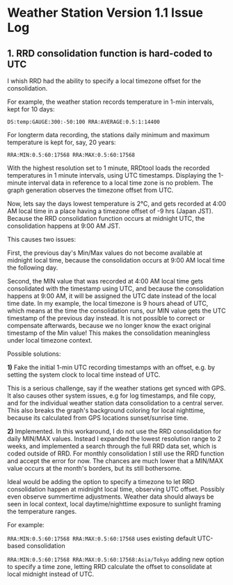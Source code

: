 # Weather Station Version 1.1 Issue Log

## 1. RRD consolidation function is hard-coded to UTC

I whish RRD had the ability to specify a local timezone offset for the consolidation. 

For example, the weather station records temperature in 1-min intervals, kept for 10 days:

`DS:temp:GAUGE:300:-50:100 RRA:AVERAGE:0.5:1:14400`

For longterm data recording, the stations daily minimum and maximum temperature is kept for, say, 20 years:

`RRA:MIN:0.5:60:17568 RRA:MAX:0.5:60:17568`

With the highest resolution set to 1 minute, RRDtool loads the recorded temperatures in 1 minute intervals, using UTC timestamps. Displaying the 1-minute interval data in reference to a local time zone is no problem. The graph generation observes the timezone offset from UTC.

Now, lets say the days lowest temperature is 2°C, and gets recorded at 4:00 AM local time in a place having a timezone offset of -9 hrs (Japan JST). Because the RRD consolidation function occurs at midnight UTC, the consolidation happens at 9:00 AM JST.

This causes two issues: 

First, the previous day's Min/Max values do not become available at midnight local time, because the consolidation occurs at 9:00 AM local time the following day.

Second, the MIN value that was recorded at 4:00 AM local time gets consolidated with the timestamp using UTC, and because the consolidation happens at 9:00 AM, it will be assigned the UTC date instead of the local time date. In my example, the local timezone is 9 hours ahead of UTC, which means at the time the consolidation runs, our MIN value gets the UTC timestamp of the previous day instead. It is not possible to correct or compensate afterwards, because we no longer know the exact original timestamp of the Min value! This makes the consolidation meaningless under local timezone context.

Possible solutions:

**1)** Fake the initial 1-min UTC recording timestamps with an offset, e.g. by setting the system clock to local time instead of UTC.

This is a serious challenge, say if the weather stations get synced with GPS. It also causes other system issues, e.g  for log timestamps, and file copy, and for the individual weather station data consolidation to a central server. This also breaks the graph's background coloring for local nighttime, because its calculated from GPS locations sunset/sunrise time.

**2)** Implemented. In this workaround, I do not use the RRD consolidation for daily MIN/MAX values. Instead I expanded the lowest resolution range to 2 weeks, and implemented a search through the full RRD data set, which is coded outside of RRD. For monthly consolidation I still use the RRD function and accept the error for now. The chances are much lower that a MIN/MAX value occurs at the month's borders, but its still bothersome.

Ideal would be adding the option to specify a timezone to let RRD consolidation happen at midnight local time, observing UTC offset. Possibly even observe summertime adjustments. Weather data should always be seen in local context, local daytime/nighttime exposure to sunlight framing the temperature ranges.

For example:

`RRA:MIN:0.5:60:17568 RRA:MAX:0.5:60:17568` uses existing default UTC-based consolidation

`RRA:MIN:0.5:60:17568 RRA:MAX:0.5:60:17568:Asia/Tokyo` adding new option to specify a time zone, letting RRD calculate the offset to consolidate at local midnight instead of UTC.